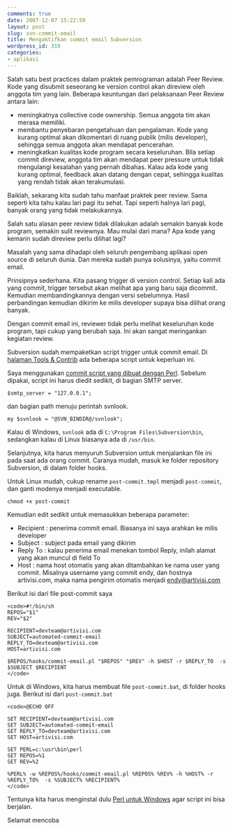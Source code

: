 ```yaml
---
comments: true
date: 2007-12-07 15:22:59
layout: post
slug: svn-commit-email
title: Mengaktifkan commit email Subversion
wordpress_id: 319
categories:
- aplikasi
---
```


Salah satu best practices dalam praktek pemrograman adalah Peer Review. Kode yang disubmit seseorang ke version control akan direview oleh anggota tim yang lain. Beberapa keuntungan dari pelaksanaan Peer Review antara lain: 

  * meningkatnya collective code ownership. Semua anggota tim akan merasa memiliki.
  * membantu penyebaran pengetahuan dan pengalaman. Kode yang kurang optimal akan dikomentari di ruang publik (milis developer), sehingga semua anggota akan mendapat pencerahan.
  * meningkatkan kualitas kode program secara keseluruhan. Bila setiap commit direview, anggota tim akan mendapat peer pressure untuk tidak mengulangi kesalahan yang pernah dibahas. Kalau ada kode yang kurang optimal, feedback akan datang dengan cepat, sehingga kualitas yang rendah tidak akan terakumulasi. 

Baiklah, sekarang kita sudah tahu manfaat praktek peer review. Sama seperti kita tahu kalau lari pagi itu sehat. Tapi seperti halnya lari pagi, banyak orang yang tidak melakukannya. 

Salah satu alasan peer review tidak dilakukan adalah semakin banyak kode program, semakin sulit reviewnya. Mau mulai dari mana? Apa kode yang kemarin sudah direview perlu dilihat lagi? 

Masalah yang sama dihadapi oleh seluruh pengembang aplikasi open source di seluruh dunia. Dan mereka sudah punya solusinya, yaitu commit email. 

Prinsipnya sederhana. Kita pasang trigger di version control. Setiap kali ada yang commit, trigger tersebut akan melihat apa yang baru saja dicommit. Kemudian membandingkannya dengan versi sebelumnya. Hasil perbandingan kemudian dikirim ke milis developer supaya bisa dilihat orang banyak. 

Dengan commit email ini, reviewer tidak perlu melihat keseluruhan kode program, tapi cukup yang berubah saja. Ini akan sangat meringankan kegiatan review. 

Subversion sudah mempaketkan script trigger untuk commit email. Di [halaman Tools & Contrib](http://subversion.tigris.org/tools_contrib.html) ada beberapa script untuk keperluan ini. 

Saya menggunakan [commit script yang dibuat dengan Perl](http://svn.collab.net/repos/svn/trunk/tools/hook-scripts/commit-email.pl.in). Sebelum dipakai, script ini harus diedit sedikit, di bagian SMTP server.

`$smtp_server = "127.0.0.1";`

dan bagian path menuju perintah svnlook.

`my $svnlook = "@SVN_BINDIR@/svnlook";`

Kalau di Windows, `svnlook` ada di `C:\Program Files\Subversion\bin`, sedangkan kalau di Linux biasanya ada di `/usr/bin`.

Selanjutnya, kita harus menyuruh Subversion untuk menjalankan file ini pada saat ada orang commit. Caranya mudah, masuk ke folder repository Subversion, di dalam folder hooks.

Untuk Linux mudah, cukup rename `post-commit.tmpl` menjadi `post-commit`, dan ganti modenya menjadi executable. 

`chmod +x post-commit`

Kemudian edit sedikit untuk memasukkan beberapa parameter: 

  * Recipient : penerima commit email. Biasanya ini saya arahkan ke milis developer
  * Subject : subject pada email yang dikirim
  * Reply To : kalau penerima email menekan tombol Reply, inilah alamat yang akan muncul di field To
  * Host : nama host otomatis yang akan ditambahkan ke nama user yang commit. Misalnya username yang commit endy, dan hostnya artivisi.com, maka nama pengirim otomatis menjadi endy@artivisi.com

Berikut isi dari file post-commit saya


    
    <code>#!/bin/sh
    REPOS="$1"
    REV="$2"
    
    RECIPIENT=devteam@artivisi.com
    SUBJECT=automated-commit-email
    REPLY_TO=devteam@artivisi.com
    HOST=artivisi.com
    
    $REPOS/hooks/commit-email.pl "$REPOS" "$REV" -h $HOST -r $REPLY_TO  -s $SUBJECT $RECIPIENT
    </code>



Untuk di Windows, kita harus membuat file `post-commit.bat`, di folder hooks juga. Berikut isi dari `post-commit.bat`


    
    <code>@ECHO OFF
    
    SET RECIPIENT=devteam@artivisi.com
    SET SUBJECT=automated-commit-email
    SET REPLY_TO=devteam@artivisi.com
    SET HOST=artivisi.com
    
    SET PERL=c:\usr\bin\perl
    SET REPOS=%1
    SET REV=%2
    
    %PERL% -w %REPOS%/hooks/commit-email.pl %REPOS% %REV% -h %HOST% -r %REPLY_TO%  -s %SUBJECT% %RECIPIENT%
    </code>



Tentunya kita harus menginstal dulu [Perl untuk Windows](http://www.activestate.com/store/productdetail.aspx?prdGuid=81fbce82-6bd5-49bc-a915-08d58c2648ca) agar script ini bisa berjalan.

Selamat mencoba

